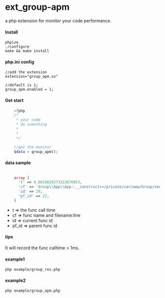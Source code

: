 # ext_group-apm
a php extension for monitor your code performance.

#### Install

    phpize
    ./configure
    make && make install

#### php.ini config 
    
    //add the extension
    extension="group_apm.so"

    //default is 1;
    group_apm.enabled = 1;

#### Get start

```php 
    <?php
    /*
     * your code
     * do something
     *
     *
     */

    //get the monitor
    $data = group_apm();

```

#### data sample

```php 
    
    array (
      't' => 0.0019829273223876953,
      'cf' => 'Group\\App\\App::__construct=>/private/var/www/Group/vendor/group/group-framework/core/Group/App/App.php:78',
      'id' => 29,
      'pf_id' => 22,
    )

```

- t => the func call time 
- cf => func name and filename:line
- id => current func id
- pf_id => parent func id

#### tips

It will record the func calltime > 1ms.

#### example1

    php example/group_res.php

#### example2

    php example/group_apm.php